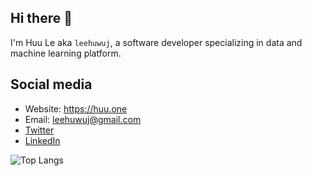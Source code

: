 
## Hi there 👋
I'm Huu Le aka `leehuwuj`, a software developer specializing in data and machine learning platform.  

## Social media
- Website: https://huu.one
- Email: leehuwuj@gmail.com
- [Twitter](http://twitter.com/leehuwuj)
- [LinkedIn](https://www.linkedin.com/in/leehuwuj)

![Top Langs](https://github-readme-stats.vercel.app/api/top-langs/?username=leehuwuj&hide=Jupyter%20Notebook,HTML,Dockerfile,)
